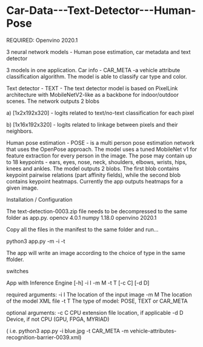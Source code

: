 # Car-Data---Text-Detector---Human-Pose
REQUIRED: Openvino 2020.1

3 neural network models - Human pose estimation, car metadata and text detector

3 models in one application. 
Car info - CAR_META -a vehicle attribute classification algorithm. The model is able to classify car type and color.

Text detector - TEXT - The text detector model is based on PixelLink architecture with MobileNetV2-like as a backbone for indoor/outdoor scenes. The network outputs 2 blobs

a) [1x2x192x320] - logits related to text/no-text classification for each pixel

b) [1x16x192x320] - logits related to linkage between pixels and their neighbors.

Human pose estimation - POSE - is a multi person pose estimation network that uses the OpenPose approach. The model uses a tuned MobileNet v1 for feature extraction for every person in the image. The pose may contain up to 18 keypoints - ears, eyes, nose, neck, shoulders, elbows, wrists, hips, knees and ankles. The model outputs 2 blobs. The first blob contains keypoint pairwise relations (part affinity fields), while the second blob contains keypoint heatmaps. Currently the app outputs heatmaps for a given image.


Installation / Configuration

The text-detection-0003.zip file needs to be decompressed to the same folder as app.py.
opencv 4.0.1
numpy 1.18.0
openvino 2020.1

Copy all the files in the manifest to the same folder and run...

python3 app.py -m -i -t

The app will write an image according to the choice of type in the same ffolder. 

switches

App with Inference Engine [-h] -i I -m M -t T [-c C] [-d D]

required arguments:
  -i I  The location of the input image
  -m M  The location of the model XML file
  -t T  The type of model: POSE, TEXT or CAR_META

optional arguments:
  -c C  CPU extension file location, if applicable
  -d D  Device, if not CPU (GPU, FPGA, MYRIAD)
  
 ( i.e. python3 app.py -i blue.jpg -t CAR_META -m vehicle-attributes-recognition-barrier-0039.xml)
  
  
